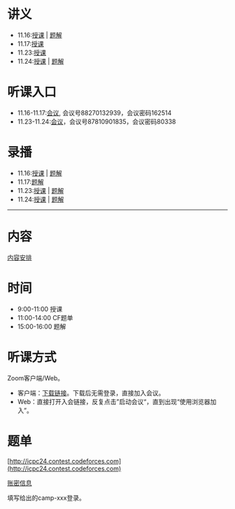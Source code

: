# 讲义
- 11.16:[授课](./Day1/Number_Theory.pdf) | [题解](./Day1/Solutions.pdf)
- 11.17:[授课](./Day2/)
- 11.23:[授课](./Day3/Lecture_Notes.pdf)
- 11.24:[授课](./Day3/Whiteboard%2089.pdf) | [题解](Whiteboard%2090.pdf)
# 听课入口
- 11.16-11.17:[会议](https://itmo.zoom.us/j/88270132939?pwd=DOp3z9Guda5nOesYNpBIHYy6aBbbw3.1), 会议号88270132939，会议密码162514
- 11.23-11.24:[会议](https://itmo.zoom.us/j/87810901835?pwd=2UzPYZZ1r2aEKPV5DnaNbmYqCgWjRj.1)，会议号87810901835，会议密码80338
# 录播
- 11.16:[授课](https://itmo.zoom.us/rec/share/zOpsduFZIgxADWRb_2FVZyBli1b75hy6KaTJUyDEq4EnICu9IpQcvzJvTj9gmVTi.NHCB0o5G8xZ132dT) | [题解](https://itmo.zoom.us/rec/share/vae3yeuqsCMRiIvVHbt_mSakam8T_ZRXUmclQKE7jLACnTXowgznAy1h4G8oXUDr.9J15WraNo_tZvOgz)
- 11.17:[题解](https://itmo.zoom.us/rec/share/C3xHTSv5bDH1uY5ZNBK7FqxLMZRWBsI7gHJ3vlJNNLXqqHaNysWj-Lo3KGgnS918.WC0lHu4VXFar9m1k)
- 11.23:[授课](https://itmo.zoom.us/rec/share/GcffBskvuCGtSUbDkE1xAuWlcj_3hdFgA5YJFgskFIW55ZNKdMQ7u3VBBhjeTrc9.jTUGwqkBb-ytO6Fi) | [题解](https://itmo.zoom.us/rec/share/ULx5zPCSqopfz-YGnzRRBS0D7SdkwIeebUXce5UYZ8zVpsFat03VdtnKqA_RPe29.0PxSPrMLGTjzP1uY)
- 11.24:[授课](https://www.dropbox.com/preview/%EF%BC%88%E5%89%AF%E6%9C%AC%EF%BC%89video1978492143.mp4?scs=true) | [题解](https://www.dropbox.com/scl/fi/13x96gdwfxm7atxq4f6xn/video1202989007.mp4?e=1)
---
# 内容
[内容安排](./Teaching_Plan.docx)
# 时间
- 9:00-11:00 授课
- 11:00-14:00 CF题单
- 15:00-16:00 题解
# 听课方式
Zoom客户端/Web。
- 客户端：[下载链接](https://zoom.us/zh-cn/download)。下载后无需登录，直接加入会议。
- Web：直接打开入会链接，反复点击”启动会议“，直到出现“使用浏览器加入”。
# 题单
[http://icpc24.contest.codeforces.com](http://icpc24.contest.codeforces.com)

[账密信息](./user_name.xlsx)

填写给出的camp-xxx登录。
